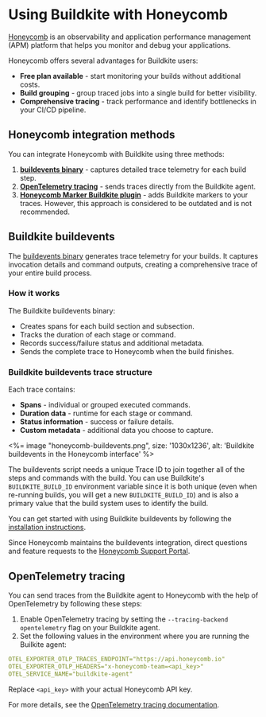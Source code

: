 # Using Buildkite with Honeycomb

[Honeycomb](https://www.honeycomb.io/) is an observability and application performance management (APM) platform that helps you monitor and debug your applications.

Honeycomb offers several advantages for Buildkite users:

- **Free plan available** - start monitoring your builds without additional costs.
- **Build grouping** - group traced jobs into a single build for better visibility.
- **Comprehensive tracing** - track performance and identify bottlenecks in your CI/CD pipeline.

## Honeycomb integration methods

You can integrate Honeycomb with Buildkite using three methods:

1. [**buildevents binary**](https://github.com/honeycombio/buildevents) - captures detailed trace telemetry for each build step.
2. [**OpenTelemetry tracing**](/docs/agent/v3/tracing#using-opentelemetry-tracing) - sends traces directly from the Buildkite agent.
3. [**Honeycomb Marker Buildkite plugin**](https://www.honeycomb.io/integration/buildkite-markers) - adds Buildkite markers to your traces. However, this approach is considered to be outdated and is not recommended.

## Buildkite buildevents

The [buildevents binary](https://github.com/honeycombio/buildevents) generates trace telemetry for your builds. It captures invocation details and command outputs, creating a comprehensive trace of your entire build process.

### How it works

The Buildkite buildevents binary:

- Creates spans for each build section and subsection.
- Tracks the duration of each stage or command.
- Records success/failure status and additional metadata.
- Sends the complete trace to Honeycomb when the build finishes.

### Buildkite buildevents trace structure

Each trace contains:

- **Spans** - individual or grouped executed commands.
- **Duration data** - runtime for each stage or command.
- **Status information** - success or failure details.
- **Custom metadata** - additional data you choose to capture.

<%= image "honeycomb-buildevents.png", size: '1030x1236', alt: 'Buildkite buildevents in the Honeycomb interface' %>

The buildevents script needs a unique Trace ID to join together all of the steps and commands with the build. You can use Buildkite's `BUILDKITE_BUILD_ID` environment variable since it is both unique (even when re-running builds, you will get a new `BUILDKITE_BUILD_ID`) and is also a primary value that the build system uses to identify the build.

You can get started with using Buildkite buildevents by following the [installation instructions](https://github.com/honeycombio/buildevents?tab=readme-ov-file#installation).

Since Honeycomb maintains the buildevents integration, direct questions and feature requests to the [Honeycomb Support Portal](https://www.honeycomb.io/support).

## OpenTelemetry tracing

You can send traces from the Buildkite agent to Honeycomb with the help of OpenTelemetry by following these steps:

1. Enable OpenTelemetry tracing by setting the `--tracing-backend opentelemetry` flag on your Buildkite agent.
2. Set the following values in the environment where you are running the Builkite agent:

```yaml
OTEL_EXPORTER_OTLP_TRACES_ENDPOINT="https://api.honeycomb.io"
OTEL_EXPORTER_OTLP_HEADERS="x-honeycomb-team=<api_key>"
OTEL_SERVICE_NAME="buildkite-agent"
```

Replace `<api_key>` with your actual Honeycomb API key.

For more details, see the [OpenTelemetry tracing documentation](/docs/agent/v3/tracing#using-opentelemetry-tracing).
